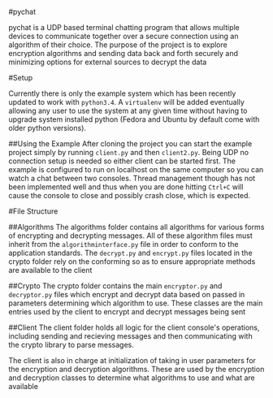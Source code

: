 #pychat

pychat is a UDP based terminal chatting program that allows multiple devices to communicate together over a secure
connection using an algorithm of their choice. The purpose of the project is to explore encryption algorithms and
sending data back and forth securely and minimizing options for external sources to decrypt the data

#Setup

Currently there is only the example system which has been recently updated to work with `python3.4`. A `virtualenv` will
be added eventually allowing any user to use the system at any given time without having to upgrade system installed
python (Fedora and Ubuntu by default come with older python versions).

##Using the Example
After cloning the project you can start the example project simply by running `client.py` and then `client2.py`. Being
UDP no connection setup is needed so either client can be started first. The example is configured to run on localhost
on the same computer so you can watch a chat between two consoles. Thread management though has not been implemented
well and thus when you are done hitting `Ctrl+C` will cause the console to close and possibly crash close, which is
expected.

#File Structure

##Algorithms
The algorithms folder contains all algorithms for various forms of encrypting and decrypting messages. All of these
algorithm files must inherit from the `algorithminterface.py` file in order to conform to the application standards. The
`decrypt.py` and `encrypt.py` files located in the crypto folder rely on the conforming so as to ensure appropriate
methods are available to the client

##Crypto
The crypto folder contains the main `encryptor.py` and `decryptor.py` files which encrypt and decrypt data based on
passed in parameters determining which algorithm to use. These classes are the main entries used by the client to
encrypt and decrypt messages being sent

##Client
The client folder holds all logic for the client console's operations, including sending and recieving messages and then
communicating with the crypto library to parse messages.

The client is also in charge at initialization of taking in user parameters for the encryption and decryption algorithms.
These are used by the encryption and decryption classes to determine what algorithms to use and what are available